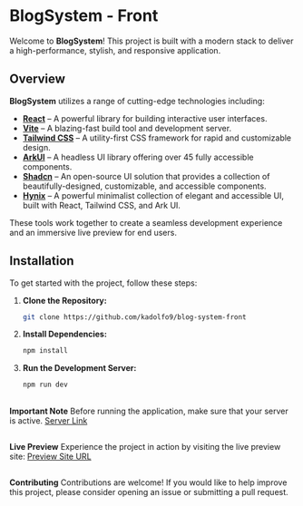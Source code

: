# BlogSystem - Front

Welcome to **BlogSystem**! This project is built with a modern stack to deliver a high-performance, stylish, and responsive application.

## Overview

**BlogSystem** utilizes a range of cutting-edge technologies including:

- [**React**](https://react.dev) – A powerful library for building interactive user interfaces.
- [**Vite**](https://vite.dev) – A blazing-fast build tool and development server.
- [**Tailwind CSS**](https://tailwindcss.com) – A utility-first CSS framework for rapid and customizable design.
- [**ArkUI**](https://ark-ui.com) – A headless UI library offering over 45 fully accessible components.
- [**Shadcn**](https://ui.shadcn.com) – An open-source UI solution that provides a collection of beautifully-designed, customizable, and accessible components.
- [**Hynix**](https://github.com/lucasaugustscode/hynix) – A powerful minimalist collection of elegant and accessible UI, built with React, Tailwind CSS, and Ark UI.

These tools work together to create a seamless development experience and an immersive live preview for end users.

## Installation

To get started with the project, follow these steps:

1. **Clone the Repository:**

   ```bash
   git clone https://github.com/kadolfo9/blog-system-front
   ```
2. **Install Dependencies:**

	```bash
	npm install
	```

3. **Run the Development Server:**
	```bash
	npm run dev
	```
##

**Important Note**
Before running the application, make sure that your server is active. [Server Link](https://github.com/kadolfo9/blog-system-nest)

##

**Live Preview**
Experience the project in action by visiting the live preview site: [Preview Site URL](https://github.com/kadolfo9/blog-system-front)

##

**Contributing**
Contributions are welcome! If you would like to help improve this project, please consider opening an issue or submitting a pull request.